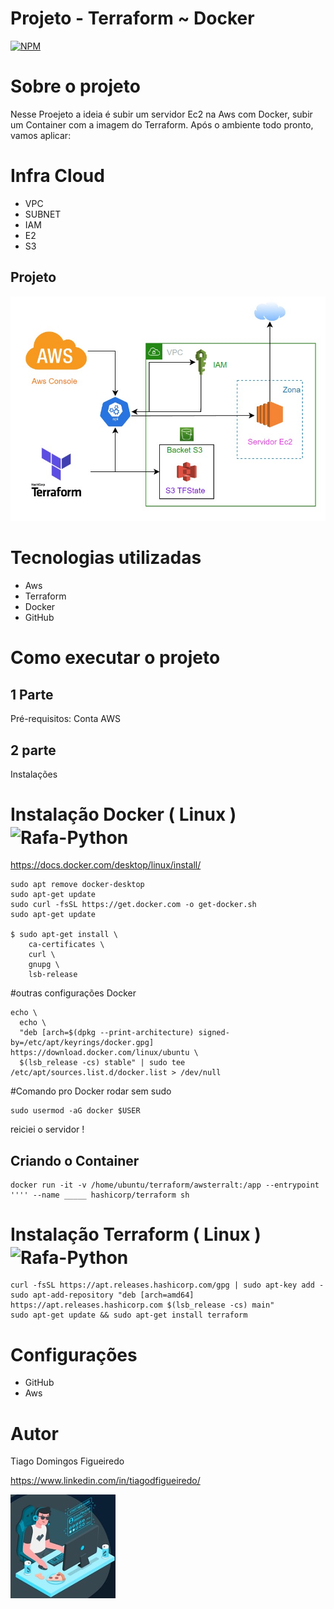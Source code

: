 # Projeto - Terraform ~ Docker   
[![NPM](https://img.shields.io/npm/l/react)](https://github.com/tiagodfigueiredo7/awsterralt/blob/main/LICENCE) 

# Sobre o projeto

Nesse Proejeto a ideia é subir um servidor Ec2 na Aws com Docker, subir um Container com a imagem do Terraform. 
Após o ambiente todo pronto, vamos aplicar: 

#  Infra Cloud

- VPC
- SUBNET
- IAM
- E2
- S3



##  Projeto 

![Web 1](https://github.com/tiagodfigueiredo7/assets/blob/main/WhatsApp%20Image%202022-06-25%20at%2019.05.18.jpeg)



# Tecnologias utilizadas

- Aws 
- Terraform 
- Docker
- GitHub

# Como executar o projeto

## 1 Parte
Pré-requisitos: Conta AWS



## 2 parte
Instalações


# Instalação  Docker ( Linux ) <img align="center" alt="Rafa-Python" height="70" width="80" src="https://cdn.jsdelivr.net/gh/devicons/devicon/icons/docker/docker-original-wordmark.svg">
https://docs.docker.com/desktop/linux/install/

```
sudo apt remove docker-desktop
sudo apt-get update
sudo curl -fsSL https://get.docker.com -o get-docker.sh
sudo apt-get update

$ sudo apt-get install \
    ca-certificates \
    curl \
    gnupg \
    lsb-release
```
#outras configurações  Docker

```
echo \
  echo \
  "deb [arch=$(dpkg --print-architecture) signed-by=/etc/apt/keyrings/docker.gpg] https://download.docker.com/linux/ubuntu \
  $(lsb_release -cs) stable" | sudo tee /etc/apt/sources.list.d/docker.list > /dev/null

```
#Comando pro Docker rodar sem sudo 

```
sudo usermod -aG docker $USER

```
reiciei o servidor !


## Criando o Container


```
docker run -it -v /home/ubuntu/terraform/awsterralt:/app --entrypoint '''' --name _____ hashicorp/terraform sh
```


# Instalação  Terraform ( Linux )<img align="center" alt="Rafa-Python" height="60" width="70" src="https://cdn.jsdelivr.net/gh/devicons/devicon/icons/terraform/terraform-original-wordmark.svg">

```
curl -fsSL https://apt.releases.hashicorp.com/gpg | sudo apt-key add -
sudo apt-add-repository "deb [arch=amd64] https://apt.releases.hashicorp.com $(lsb_release -cs) main"
sudo apt-get update && sudo apt-get install terraform
```



# Configurações 

- GitHub
- Aws






# Autor

Tiago Domingos Figueiredo 

https://www.linkedin.com/in/tiagodfigueiredo/


![Web 1](https://github.com/tiagodfigueiredo7/assets/blob/main/t.jpg)

